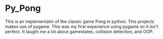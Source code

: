# Py_Pong

This is an implementatin of the classic game Pong in python. This projects makes use of pygame. This was my first experience using pygame so it isn't perfect. It taught me a lot about gamestates, collision detection, and OOP.
